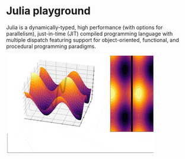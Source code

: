 # Julia playground
Julia is a dynamically-typed, high performance (with options for parallelism), just-in-time (JIT) compiled programming language with multiple dispatch featuring support for object-oriented, functional, and procedural programming paradigms. 

![much wow](https://github.com/pedro9olivares/Julia_playground/blob/main/imgs/datavis_julia.gif)
